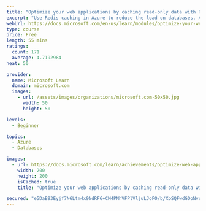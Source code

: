 ```yaml
---
title: "Optimize your web applications by caching read-only data with Redis"
excerpt: "Use Redis caching in Azure to reduce the load on databases. Apply different caching architectures to support larger loads in distributed and high-volume environments."
webUrl: https://docs.microsoft.com/en-us/learn/modules/optimize-your-web-apps-with-redis/
type: course
price: Free
length: 55 mins
ratings:
  count: 171
  average: 4.7192984
heat: 50

provider:
  name: Microsoft Learn
  domain: microsoft.com
  images:
    - url: /assets/images/organizations/microsoft.com-50x50.jpg
      width: 50
      height: 50

levels:
  - Beginner

topics:
  - Azure
  - Databases

images:
  - url: https://docs.microsoft.com/learn/achievements/optimize-web-apps-with-redis-social.png
    width: 200
    height: 200
    isCached: true
    title: "Optimize your web applications by caching read-only data with Redis"

secured: "e5DaB93Eyjf7N6Ltm4x9NdRF6+CM4PNhVFPlVljuLJoFO/b/XoSQFwdGOoNvu1+NEDTr8f1gzuxgs0c/X60ZhvMhir351WNA9OB99YjaAwMiUWHQzDtZ+POme9Oe9ZeDEEx8cTXrKTV7ilhaH1R/x1Sv39r4zgmlmihpZu3RuaU+l2ndw6xq0GcsnBo+Ul+NTBtFrZAtPVDX5819PbzpcERrlWEFQJ7plkd2j1GD6r/jpkElI7j+dxxJCTiCcbSQVrsAH4NDaMUGKyodAK7ojbzV0oLvRmpMbBLtgHHxpPdyeO3rsR8JyYFUeF7EJD0+QzVFVRuAKuw4ACgsMd8mpr4lNISRm5zhKf887aTGbkRv9pn3LC0J5ZNCDIk1Gfr34AM5qwO/Y9aBVODuMySXoA==;2dtLdE1KlK/0KEj32z89fg=="
---
```


